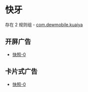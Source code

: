 # 快牙

存在 2 规则组 - [com.dewmobile.kuaiya](/src/apps/com.dewmobile.kuaiya.ts)

## 开屏广告

- [快照-0](https://i.gkd.li/import/13477047)

## 卡片式广告

- [快照-0](https://i.gkd.li/import/13477048)
